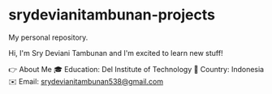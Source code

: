 # srydevianitambunan-projects
My personal repository.

Hi, I'm Sry Deviani Tambunan and I'm excited to learn new stuff!

👉 About Me
🎓 Education: Del Institute of Technology
📍 Country: Indonesia
✉️ Email: srydevianitambunan538@gmail.com

